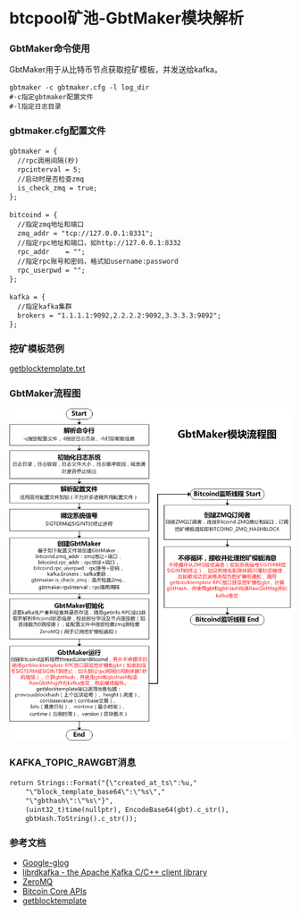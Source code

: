 # btcpool矿池-GbtMaker模块解析

### GbtMaker命令使用

GbtMaker用于从比特币节点获取挖矿模板，并发送给kafka。

```
gbtmaker -c gbtmaker.cfg -l log_dir
#-c指定gbtmaker配置文件
#-l指定日志目录
```

### gbtmaker.cfg配置文件

```
gbtmaker = {
  //rpc调用间隔(秒)
  rpcinterval = 5;
  //启动时是否检查zmq
  is_check_zmq = true;
};

bitcoind = {
  //指定zmq地址和端口
  zmq_addr = "tcp://127.0.0.1:8331";
  //指定rpc地址和端口，如http://127.0.0.1:8332
  rpc_addr    = "";
  //指定rpc账号和密码，格式如username:password
  rpc_userpwd = "";
};

kafka = {
  //指定kafka集群
  brokers = "1.1.1.1:9092,2.2.2.2:9092,3.3.3.3:9092";
};
```

### 挖矿模板范例

[getblocktemplate.txt](getblocktemplate.txt)

### GbtMaker流程图

![](GbtMaker.png)

### KAFKA_TOPIC_RAWGBT消息

```
return Strings::Format("{\"created_at_ts\":%u,"
	"\"block_template_base64\":\"%s\","
	"\"gbthash\":\"%s\"}",
	(uint32_t)time(nullptr), EncodeBase64(gbt).c_str(),
	gbtHash.ToString().c_str());
```

### 参考文档

* [Google-glog](http://www.xstring.cn/wiki/doku.php?id=apidoc:xlibrary:%E6%97%A5%E5%BF%97%E5%BA%93:glog)
* [librdkafka - the Apache Kafka C/C++ client library](https://github.com/edenhill/librdkafka)
* [ZeroMQ](https://github.com/zeromq/libzmq)
* [Bitcoin Core APIs](https://bitcoin.org/en/developer-reference#bitcoin-core-apis)
* [getblocktemplate](https://en.bitcoin.it/wiki/Getblocktemplate)